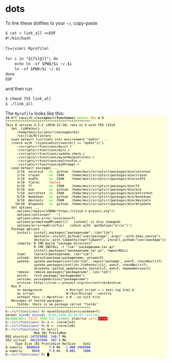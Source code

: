 # dots

To link these dotfiles to your `~/`, copy-paste

```
$ cat > link_all <<EOF
#!/bin/bash

fs=(vimrc Rprofile) 

for i in "${fs[@]}"; do
    echo ln -sf $PWD/$i ~/.$i
    ln -sf $PWD/$i ~/.$i
done
EOF
```

and then run

```
$ chmod 755 link_all
$ ./link_all
```

The `Rprofile` looks like this:
![Rprofile example](screen_rprofile.png?raw=true "Rprofile example")

